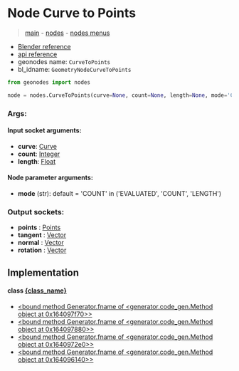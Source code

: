 # Node Curve to Points

> [main](../structure.md) - [nodes](nodes.md) - [nodes menus](nodes_menus.md)

- [Blender reference](https://docs.blender.org/manual/en/latest/modeling/geometry_nodes/curve/curve_to_points.html)
- [api reference](https://docs.blender.org/api/current/bpy.types.GeometryNodeCurveToPoints.html)
- geonodes name: `CurveToPoints`
- bl_idname: `GeometryNodeCurveToPoints`

```python
from geonodes import nodes

node = nodes.CurveToPoints(curve=None, count=None, length=None, mode='COUNT')
```

### Args:

#### Input socket arguments:

- **curve**: [Curve](Curve.md)
- **count**: [Integer](Integer.md)
- **length**: [Float](Float.md)

#### Node parameter arguments:

- **mode** (str): default = 'COUNT' in ('EVALUATED', 'COUNT', 'LENGTH')

### Output sockets:

- **points** : [Points](Points.md)
- **tangent** : [Vector](Vector.md)
- **normal** : [Vector](Vector.md)
- **rotation** : [Vector](Vector.md)

## Implementation

#### class [{class_name}]({class_name}.md)

 - [<bound method Generator.fname of <generator.code_gen.Method object at 0x164097f70>>](Curve.md#to_points)
 - [<bound method Generator.fname of <generator.code_gen.Method object at 0x164097880>>](Curve.md#to_points_count)
 - [<bound method Generator.fname of <generator.code_gen.Method object at 0x1640972e0>>](Curve.md#to_points_length)
 - [<bound method Generator.fname of <generator.code_gen.Method object at 0x164096140>>](Curve.md#to_points_evaluated)
